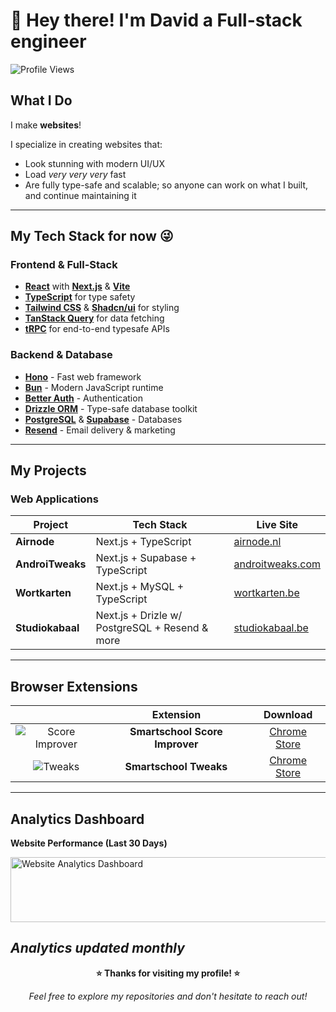 # 👋 Hey there! I'm David a **Full-stack engineer**
![Profile Views](https://komarev.com/ghpvc/?username=alm0stethical)
## What I Do

I make **websites**!

I specialize in creating websites that:
- Look stunning with modern UI/UX
- Load _very very very_ fast
- Are fully type-safe and scalable; so anyone can work on what I built, and continue maintaining it
---
## My Tech Stack for now 😜
### **Frontend & Full-Stack**
- **[React](https://react.dev/)** with **[Next.js](https://nextjs.org/)** & **[Vite](https://vite.dev/)**
- **[TypeScript](https://www.typescriptlang.org/)** for type safety
- **[Tailwind CSS](https://tailwindcss.com/)** & **[Shadcn/ui](https://ui.shadcn.com/)** for styling
- **[TanStack Query](https://tanstack.com/query)** for data fetching
- **[tRPC](https://trpc.io/)** for end-to-end typesafe APIs

### **Backend & Database**
- **[Hono](https://hono.dev/)** - Fast web framework
- **[Bun](https://bun.sh/)** - Modern JavaScript runtime
- **[Better Auth](https://www.better-auth.com/)** - Authentication
- **[Drizzle ORM](https://orm.drizzle.team/)** - Type-safe database toolkit
- **[PostgreSQL](https://www.postgresql.org/)** & **[Supabase](https://supabase.com/)** - Databases
- **[Resend](https://resend.com/)** - Email delivery & marketing

---
## My Projects
### **Web Applications**
| **Project** | **Tech Stack** | **Live Site** |
|----------------|-------------------|------------------|
| **Airnode** | Next.js + TypeScript | [airnode.nl](https://www.airnode.nl/) |
| **AndroiTweaks** | Next.js + Supabase + TypeScript | [androitweaks.com](https://androitweaks.com/) |
| **Wortkarten** | Next.js + MySQL + TypeScript | [wortkarten.be](https://wortkarten.be/) |
| **Studiokabaal** | Next.js + Drizle w/ PostgreSQL + Resend & more | [studiokabaal.be](https://studiokabaal.be/) |
---

## Browser Extensions  
| | **Extension** | **Download** |
|:---:|:---:|:---:|
| ![Score Improver](https://lh3.googleusercontent.com/2-2N-4K953FHiEEDf9Caw_5teqPNkwZlRC7K7ahaT5P4qRaZLIc3izztXDRDhgsz4u6kt5tOg8B6612yY7f03uWNtw=s60) | **Smartschool Score Improver** | [Chrome Store](https://chromewebstore.google.com/detail/smartschool-score-improve/conifdhgbdkogpjbmjielkbciclfekif) |
| ![Tweaks](https://lh3.googleusercontent.com/cVMw3n8koHMVI3D5MoPvjci3UQvspBqZWkYoqZ-5mmd9pV9Co9r9wlJIJAKdKSA1fSi6_zOwZCQLtwYcYtkd2_n57Q=s60) | **Smartschool Tweaks** | [Chrome Store](https://chromewebstore.google.com/detail/smartschool-tweaks/nkapofkpgbkekifieeadkdnfnkbjpkpk) |

---

## Analytics Dashboard

**Website Performance (Last 30 Days)**

<img width="1212" height="104" alt="Website Analytics Dashboard" src="https://github.com/user-attachments/assets/5d92b22b-7f52-4cad-a0b0-261430b689b2" />

*Analytics updated monthly*
---
<div align="center">

**⭐ Thanks for visiting my profile! ⭐**

*Feel free to explore my repositories and don't hesitate to reach out!*

</div>
